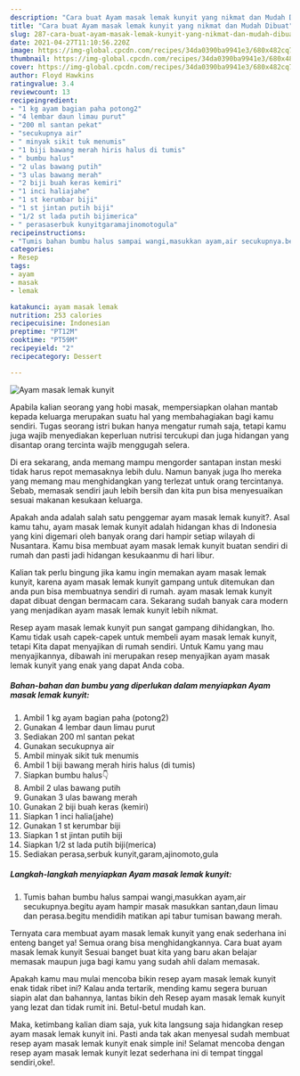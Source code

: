 ```yaml
---
description: "Cara buat Ayam masak lemak kunyit yang nikmat dan Mudah Dibuat"
title: "Cara buat Ayam masak lemak kunyit yang nikmat dan Mudah Dibuat"
slug: 287-cara-buat-ayam-masak-lemak-kunyit-yang-nikmat-dan-mudah-dibuat
date: 2021-04-27T11:10:56.220Z
image: https://img-global.cpcdn.com/recipes/34da0390ba9941e3/680x482cq70/ayam-masak-lemak-kunyit-foto-resep-utama.jpg
thumbnail: https://img-global.cpcdn.com/recipes/34da0390ba9941e3/680x482cq70/ayam-masak-lemak-kunyit-foto-resep-utama.jpg
cover: https://img-global.cpcdn.com/recipes/34da0390ba9941e3/680x482cq70/ayam-masak-lemak-kunyit-foto-resep-utama.jpg
author: Floyd Hawkins
ratingvalue: 3.4
reviewcount: 13
recipeingredient:
- "1 kg ayam bagian paha potong2"
- "4 lembar daun limau purut"
- "200 ml santan pekat"
- "secukupnya air"
- " minyak sikit tuk menumis"
- "1 biji bawang merah hiris halus di tumis"
- " bumbu halus"
- "2 ulas bawang putih"
- "3 ulas bawang merah"
- "2 biji buah keras kemiri"
- "1 inci haliajahe"
- "1 st kerumbar biji"
- "1 st jintan putih biji"
- "1/2 st lada putih bijimerica"
- " perasaserbuk kunyitgaramajinomotogula"
recipeinstructions:
- "Tumis bahan bumbu halus sampai wangi,masukkan ayam,air secukupnya.begitu ayam hampir masak masukkan santan,daun limau dan perasa.begitu mendidih matikan api tabur tumisan bawang merah."
categories:
- Resep
tags:
- ayam
- masak
- lemak

katakunci: ayam masak lemak 
nutrition: 253 calories
recipecuisine: Indonesian
preptime: "PT12M"
cooktime: "PT59M"
recipeyield: "2"
recipecategory: Dessert

---
```



![Ayam masak lemak kunyit](https://img-global.cpcdn.com/recipes/34da0390ba9941e3/680x482cq70/ayam-masak-lemak-kunyit-foto-resep-utama.jpg)

Apabila kalian seorang yang hobi masak, mempersiapkan olahan mantab kepada keluarga merupakan suatu hal yang membahagiakan bagi kamu sendiri. Tugas seorang istri bukan hanya mengatur rumah saja, tetapi kamu juga wajib menyediakan keperluan nutrisi tercukupi dan juga hidangan yang disantap orang tercinta wajib menggugah selera.

Di era  sekarang, anda memang mampu mengorder santapan instan meski tidak harus repot memasaknya lebih dulu. Namun banyak juga lho mereka yang memang mau menghidangkan yang terlezat untuk orang tercintanya. Sebab, memasak sendiri jauh lebih bersih dan kita pun bisa menyesuaikan sesuai makanan kesukaan keluarga. 



Apakah anda adalah salah satu penggemar ayam masak lemak kunyit?. Asal kamu tahu, ayam masak lemak kunyit adalah hidangan khas di Indonesia yang kini digemari oleh banyak orang dari hampir setiap wilayah di Nusantara. Kamu bisa membuat ayam masak lemak kunyit buatan sendiri di rumah dan pasti jadi hidangan kesukaanmu di hari libur.

Kalian tak perlu bingung jika kamu ingin memakan ayam masak lemak kunyit, karena ayam masak lemak kunyit gampang untuk ditemukan dan anda pun bisa membuatnya sendiri di rumah. ayam masak lemak kunyit dapat dibuat dengan bermacam cara. Sekarang sudah banyak cara modern yang menjadikan ayam masak lemak kunyit lebih nikmat.

Resep ayam masak lemak kunyit pun sangat gampang dihidangkan, lho. Kamu tidak usah capek-capek untuk membeli ayam masak lemak kunyit, tetapi Kita dapat menyajikan di rumah sendiri. Untuk Kamu yang mau menyajikannya, dibawah ini merupakan resep menyajikan ayam masak lemak kunyit yang enak yang dapat Anda coba.

<!--inarticleads1-->

##### Bahan-bahan dan bumbu yang diperlukan dalam menyiapkan Ayam masak lemak kunyit:

1. Ambil 1 kg ayam bagian paha (potong2)
1. Gunakan 4 lembar daun limau purut
1. Sediakan 200 ml santan pekat
1. Gunakan secukupnya air
1. Ambil  minyak sikit tuk menumis
1. Ambil 1 biji bawang merah hiris halus (di tumis)
1. Siapkan  bumbu halus👇
1. Ambil 2 ulas bawang putih
1. Gunakan 3 ulas bawang merah
1. Gunakan 2 biji buah keras (kemiri)
1. Siapkan 1 inci halia(jahe)
1. Gunakan 1 st kerumbar biji
1. Siapkan 1 st jintan putih biji
1. Siapkan 1/2 st lada putih biji(merica)
1. Sediakan  perasa,serbuk kunyit,garam,ajinomoto,gula




<!--inarticleads2-->

##### Langkah-langkah menyiapkan Ayam masak lemak kunyit:

1. Tumis bahan bumbu halus sampai wangi,masukkan ayam,air secukupnya.begitu ayam hampir masak masukkan santan,daun limau dan perasa.begitu mendidih matikan api tabur tumisan bawang merah.




Ternyata cara membuat ayam masak lemak kunyit yang enak sederhana ini enteng banget ya! Semua orang bisa menghidangkannya. Cara buat ayam masak lemak kunyit Sesuai banget buat kita yang baru akan belajar memasak maupun juga bagi kamu yang sudah ahli dalam memasak.

Apakah kamu mau mulai mencoba bikin resep ayam masak lemak kunyit enak tidak ribet ini? Kalau anda tertarik, mending kamu segera buruan siapin alat dan bahannya, lantas bikin deh Resep ayam masak lemak kunyit yang lezat dan tidak rumit ini. Betul-betul mudah kan. 

Maka, ketimbang kalian diam saja, yuk kita langsung saja hidangkan resep ayam masak lemak kunyit ini. Pasti anda tak akan menyesal sudah membuat resep ayam masak lemak kunyit enak simple ini! Selamat mencoba dengan resep ayam masak lemak kunyit lezat sederhana ini di tempat tinggal sendiri,oke!.

